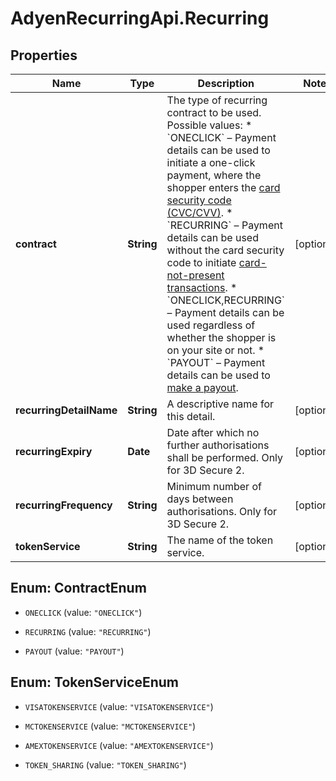 # AdyenRecurringApi.Recurring

## Properties

Name | Type | Description | Notes
------------ | ------------- | ------------- | -------------
**contract** | **String** | The type of recurring contract to be used. Possible values: * &#x60;ONECLICK&#x60; – Payment details can be used to initiate a one-click payment, where the shopper enters the [card security code (CVC/CVV)](https://docs.adyen.com/payments-fundamentals/payment-glossary#card-security-code-cvc-cvv-cid). * &#x60;RECURRING&#x60; – Payment details can be used without the card security code to initiate [card-not-present transactions](https://docs.adyen.com/payments-fundamentals/payment-glossary#card-not-present-cnp). * &#x60;ONECLICK,RECURRING&#x60; – Payment details can be used regardless of whether the shopper is on your site or not. * &#x60;PAYOUT&#x60; – Payment details can be used to [make a payout](https://docs.adyen.com/online-payments/online-payouts). | [optional] 
**recurringDetailName** | **String** | A descriptive name for this detail. | [optional] 
**recurringExpiry** | **Date** | Date after which no further authorisations shall be performed. Only for 3D Secure 2. | [optional] 
**recurringFrequency** | **String** | Minimum number of days between authorisations. Only for 3D Secure 2. | [optional] 
**tokenService** | **String** | The name of the token service. | [optional] 



## Enum: ContractEnum


* `ONECLICK` (value: `"ONECLICK"`)

* `RECURRING` (value: `"RECURRING"`)

* `PAYOUT` (value: `"PAYOUT"`)





## Enum: TokenServiceEnum


* `VISATOKENSERVICE` (value: `"VISATOKENSERVICE"`)

* `MCTOKENSERVICE` (value: `"MCTOKENSERVICE"`)

* `AMEXTOKENSERVICE` (value: `"AMEXTOKENSERVICE"`)

* `TOKEN_SHARING` (value: `"TOKEN_SHARING"`)




